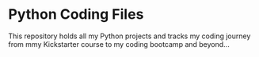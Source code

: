 # Python Coding Files

This repository holds all my Python projects and tracks my coding journey from mmy Kickstarter course to my coding bootcamp and beyond...
